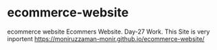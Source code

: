 # ecommerce-website
ecommerce website
Ecommers Website. Day-27 Work. This Site is very inportent
https://moniruzzaman-monir.github.io/ecommerce-website/
